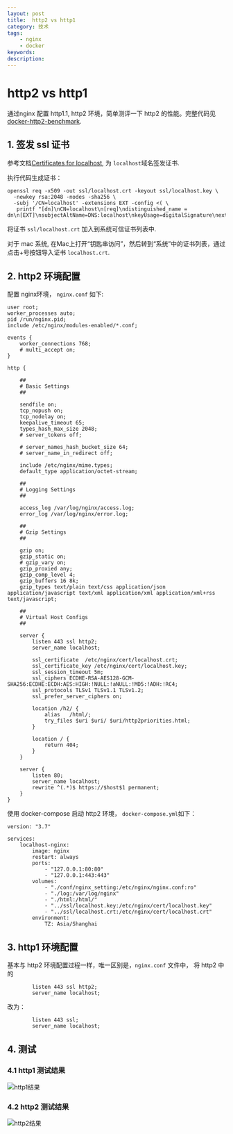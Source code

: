 ```yaml
---
layout: post
title:  http2 vs http1
category: 技术
tags:  
    - nginx
    - docker 
keywords: 
description: 
---
```


# http2 vs http1

通过nginx 配置 http1.1, http2 环境，简单测评一下 http2 的性能。完整代码见[docker-http2-benchmark](https://github.com/frkhit/docker-http2-benchmark).

## 1. 签发 ssl 证书

参考文档[Certificates for localhost](https://letsencrypt.org/docs/certificates-for-localhost/), 为 `localhost`域名签发证书.

执行代码生成证书：

``` 
openssl req -x509 -out ssl/localhost.crt -keyout ssl/localhost.key \
  -newkey rsa:2048 -nodes -sha256 \
  -subj '/CN=localhost' -extensions EXT -config <( \
   printf "[dn]\nCN=localhost\n[req]\ndistinguished_name = dn\n[EXT]\nsubjectAltName=DNS:localhost\nkeyUsage=digitalSignature\nextendedKeyUsage=serverAuth")
```

将证书 `ssl/localhost.crt` 加入到系统可信证书列表中.

对于 mac 系统, 在Mac上打开“钥匙串访问”，然后转到“系统”中的证书列表，通过点击+号按钮导入证书 `localhost.crt`.


## 2. http2 环境配置

配置 nginx环境， `nginx.conf` 如下:

```
user root;
worker_processes auto;
pid /run/nginx.pid;
include /etc/nginx/modules-enabled/*.conf;

events {
    worker_connections 768;
    # multi_accept on;
}

http {

    ##
    # Basic Settings
    ##

    sendfile on;
    tcp_nopush on;
    tcp_nodelay on;
    keepalive_timeout 65;
    types_hash_max_size 2048;
    # server_tokens off;

    # server_names_hash_bucket_size 64;
    # server_name_in_redirect off;

    include /etc/nginx/mime.types;
    default_type application/octet-stream;

    ##
    # Logging Settings
    ##

    access_log /var/log/nginx/access.log;
    error_log /var/log/nginx/error.log;

    ##
    # Gzip Settings
    ##

    gzip on;
    gzip_static on;
    # gzip_vary on;
    gzip_proxied any;
    gzip_comp_level 4;
    gzip_buffers 16 8k;
    gzip_types text/plain text/css application/json application/javascript text/xml application/xml application/xml+rss text/javascript;

    ##
    # Virtual Host Configs
    ##

    server {
        listen 443 ssl http2;
        server_name localhost;

        ssl_certificate  /etc/nginx/cert/localhost.crt;
        ssl_certificate_key /etc/nginx/cert/localhost.key;
        ssl_session_timeout 5m;
        ssl_ciphers ECDHE-RSA-AES128-GCM-SHA256:ECDHE:ECDH:AES:HIGH:!NULL:!aNULL:!MD5:!ADH:!RC4;
        ssl_protocols TLSv1 TLSv1.1 TLSv1.2;
        ssl_prefer_server_ciphers on;

        location /h2/ {
            alias   /html/;
            try_files $uri $uri/ $uri/http2priorities.html;
        }

        location / {
            return 404;
        }
    }

    server {
        listen 80;
        server_name localhost;
        rewrite ^(.*)$ https://$host$1 permanent;
    }
}

```

使用 docker-compose 启动 http2 环境， `docker-compose.yml`如下：

```
version: "3.7"

services:
    localhost-nginx:
        image: nginx
        restart: always
        ports:
            - "127.0.0.1:80:80"
            - "127.0.0.1:443:443"
        volumes:
            - "./conf/nginx_setting:/etc/nginx/nginx.conf:ro"
            - "./log:/var/log/nginx"
            - "./html:/html/"
            - "../ssl/localhost.key:/etc/nginx/cert/localhost.key"
            - "../ssl/localhost.crt:/etc/nginx/cert/localhost.crt"
        environment:
            TZ: Asia/Shanghai
```

## 3. http1 环境配置

基本与 http2 环境配置过程一样，唯一区别是，`nginx.conf` 文件中， 
将 http2 中的

```
        listen 443 ssl http2;
        server_name localhost;
```

改为：

```
        listen 443 ssl;
        server_name localhost;
```

## 4. 测试

### 4.1 http1 测试结果

![http1结果](../../../public/img/http2_vs_http1/http1.png)


### 4.2 http2 测试结果

![http2结果](../../../public/img/http2_vs_http1/http2.png)
